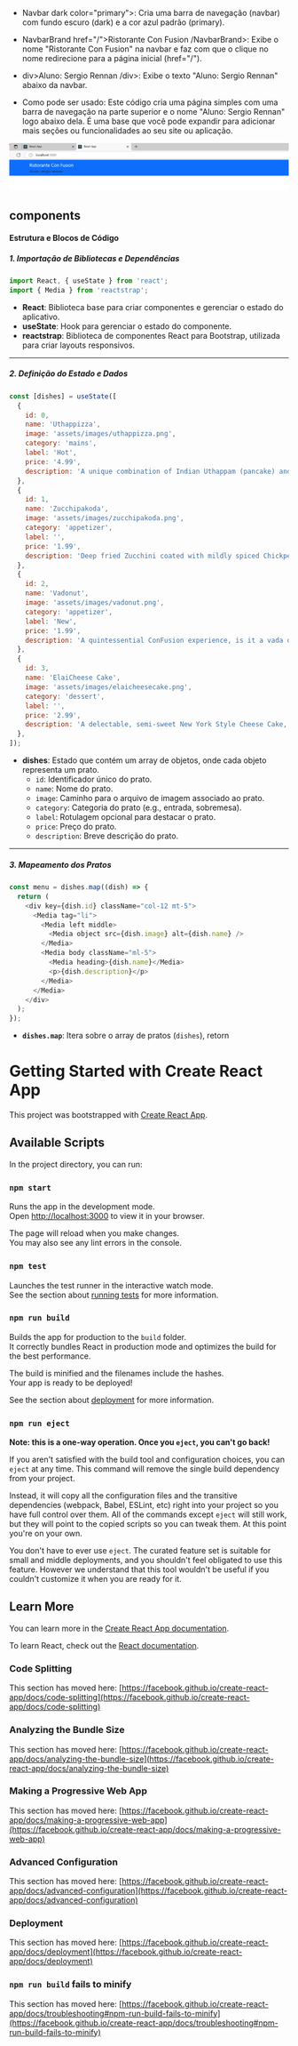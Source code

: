 - Navbar dark color="primary">: Cria uma barra de navegação (navbar) com fundo escuro (dark) e a cor azul padrão (primary).

- NavbarBrand href="/">Ristorante Con Fusion /NavbarBrand>: Exibe o nome "Ristorante Con Fusion" na navbar e 
faz com que o clique no nome redirecione para a página inicial (href="/").

- div>Aluno: Sergio Rennan /div>: Exibe o texto "Aluno: Sergio Rennan" abaixo da navbar.

- Como pode ser usado:
Este código cria uma página simples com uma barra de navegação na parte superior e o nome "Aluno: Sergio Rennan" logo abaixo dela. 
É uma base que você pode expandir para adicionar mais seções ou funcionalidades ao seu site ou aplicação.
 

![IMAGEM DO RESUTADO](<WhatsApp Image 2024-11-21 at 19.54.36.jpeg>)



## components

#### **Estrutura e Blocos de Código**

##### 1. **Importação de Bibliotecas e Dependências**
```javascript
import React, { useState } from 'react';
import { Media } from 'reactstrap';
```
- **React**: Biblioteca base para criar componentes e gerenciar o estado do aplicativo.
- **useState**: Hook para gerenciar o estado do componente.
- **reactstrap**: Biblioteca de componentes React para Bootstrap, utilizada para criar layouts responsivos.

---

##### 2. **Definição do Estado e Dados**
```javascript
const [dishes] = useState([
  {
    id: 0,
    name: 'Uthappizza',
    image: 'assets/images/uthappizza.png',
    category: 'mains',
    label: 'Hot',
    price: '4.99',
    description: 'A unique combination of Indian Uthappam (pancake) and Italian pizza, topped with Cerignola olives, ripe vine cherry tomatoes, Vidalia onion, Guntur chillies and Buffalo Paneer.',
  },
  {
    id: 1,
    name: 'Zucchipakoda',
    image: 'assets/images/zucchipakoda.png',
    category: 'appetizer',
    label: '',
    price: '1.99',
    description: 'Deep fried Zucchini coated with mildly spiced Chickpea flour batter accompanied with a sweet-tangy tamarind sauce',
  },
  {
    id: 2,
    name: 'Vadonut',
    image: 'assets/images/vadonut.png',
    category: 'appetizer',
    label: 'New',
    price: '1.99',
    description: 'A quintessential ConFusion experience, is it a vada or is it a donut?',
  },
  {
    id: 3,
    name: 'ElaiCheese Cake',
    image: 'assets/images/elaicheesecake.png',
    category: 'dessert',
    label: '',
    price: '2.99',
    description: 'A delectable, semi-sweet New York Style Cheese Cake, with Graham cracker crust and spiced with Indian cardamoms.',
  },
]);
```
- **dishes**: Estado que contém um array de objetos, onde cada objeto representa um prato.
  - `id`: Identificador único do prato.
  - `name`: Nome do prato.
  - `image`: Caminho para o arquivo de imagem associado ao prato.
  - `category`: Categoria do prato (e.g., entrada, sobremesa).
  - `label`: Rotulagem opcional para destacar o prato.
  - `price`: Preço do prato.
  - `description`: Breve descrição do prato.

---

##### 3. **Mapeamento dos Pratos**
```javascript
const menu = dishes.map((dish) => {
  return (
    <div key={dish.id} className="col-12 mt-5">
      <Media tag="li">
        <Media left middle>
          <Media object src={dish.image} alt={dish.name} />
        </Media>
        <Media body className="ml-5">
          <Media heading>{dish.name}</Media>
          <p>{dish.description}</p>
        </Media>
      </Media>
    </div>
  );
});
```
- **`dishes.map`**: Itera sobre o array de pratos (`dishes`), retorn
# Getting Started with Create React App

This project was bootstrapped with [Create React App](https://github.com/facebook/create-react-app).

## Available Scripts

In the project directory, you can run:

### `npm start`

Runs the app in the development mode.\
Open [http://localhost:3000](http://localhost:3000) to view it in your browser.

The page will reload when you make changes.\
You may also see any lint errors in the console.

### `npm test`

Launches the test runner in the interactive watch mode.\
See the section about [running tests](https://facebook.github.io/create-react-app/docs/running-tests) for more information.

### `npm run build`

Builds the app for production to the `build` folder.\
It correctly bundles React in production mode and optimizes the build for the best performance.

The build is minified and the filenames include the hashes.\
Your app is ready to be deployed!

See the section about [deployment](https://facebook.github.io/create-react-app/docs/deployment) for more information.

### `npm run eject`

**Note: this is a one-way operation. Once you `eject`, you can't go back!**

If you aren't satisfied with the build tool and configuration choices, you can `eject` at any time. This command will remove the single build dependency from your project.

Instead, it will copy all the configuration files and the transitive dependencies (webpack, Babel, ESLint, etc) right into your project so you have full control over them. All of the commands except `eject` will still work, but they will point to the copied scripts so you can tweak them. At this point you're on your own.

You don't have to ever use `eject`. The curated feature set is suitable for small and middle deployments, and you shouldn't feel obligated to use this feature. However we understand that this tool wouldn't be useful if you couldn't customize it when you are ready for it.

## Learn More

You can learn more in the [Create React App documentation](https://facebook.github.io/create-react-app/docs/getting-started).

To learn React, check out the [React documentation](https://reactjs.org/).

### Code Splitting

This section has moved here: [https://facebook.github.io/create-react-app/docs/code-splitting](https://facebook.github.io/create-react-app/docs/code-splitting)

### Analyzing the Bundle Size

This section has moved here: [https://facebook.github.io/create-react-app/docs/analyzing-the-bundle-size](https://facebook.github.io/create-react-app/docs/analyzing-the-bundle-size)

### Making a Progressive Web App

This section has moved here: [https://facebook.github.io/create-react-app/docs/making-a-progressive-web-app](https://facebook.github.io/create-react-app/docs/making-a-progressive-web-app)

### Advanced Configuration

This section has moved here: [https://facebook.github.io/create-react-app/docs/advanced-configuration](https://facebook.github.io/create-react-app/docs/advanced-configuration)

### Deployment

This section has moved here: [https://facebook.github.io/create-react-app/docs/deployment](https://facebook.github.io/create-react-app/docs/deployment)

### `npm run build` fails to minify

This section has moved here: [https://facebook.github.io/create-react-app/docs/troubleshooting#npm-run-build-fails-to-minify](https://facebook.github.io/create-react-app/docs/troubleshooting#npm-run-build-fails-to-minify)
